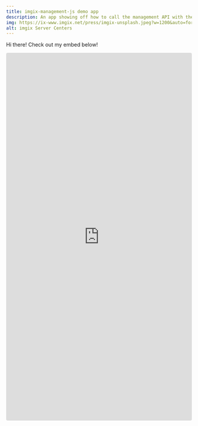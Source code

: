```yaml
---
title: imgix-management-js demo app
description: An app showing off how to call the management API with the imgix-management-js SDK
img: https://ix-www.imgix.net/press/imgix-unsplash.jpeg?w=1200&auto=format,compress&cs=srgb
alt: imgix Server Centers
---
```


Hi there! Check out my embed below!

<iframe src="https://codesandbox.io/s/compassionate-jackson-c25j2l?file=/src/App.js"
     style="width:100%; height:1000px; border:0; border-radius: 4px; overflow:hidden;"
     title="srcset example with imgix react"
     allow="accelerometer; ambient-light-sensor; camera; encrypted-media; geolocation; gyroscope; hid; microphone; midi; payment; usb; vr; xr-spatial-tracking"
     sandbox="allow-forms allow-modals allow-popups allow-presentation allow-same-origin allow-scripts"
   ></iframe>
